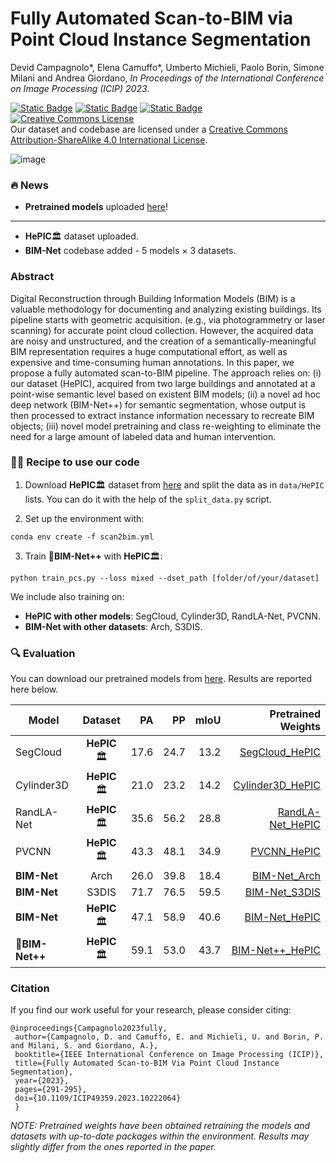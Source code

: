 # Fully Automated Scan-to-BIM via Point Cloud Instance Segmentation

Devid Campagnolo*, Elena Camuffo*, Umberto Michieli, Paolo Borin, Simone Milani and Andrea Giordano, _In Proceedings of the International Conference on Image Processing (ICIP) 2023_. 

[![Static Badge](https://img.shields.io/badge/dataset-brightgreen?style=for-the-badge&labelColor=white)](https://drive.google.com/drive/u/3/folders/1NmRegFS9HQQx7IJ7Klpn8mgWbW6bv9Eo)
[![Static Badge](https://img.shields.io/badge/paper-lightblue?style=for-the-badge&labelColor=white)](https://ieeexplore.ieee.org/abstract/document/10222064)
[![Static Badge](https://img.shields.io/badge/presentation-orange?style=for-the-badge&labelColor=white)](https://github.com/LTTM/Scan-to-BIM/files/12861649/Fully-Automated.Scan-to-BIM.via.Point.Cloud.Instance.Segmentation.Base.pdf)
<a rel="license" href="http://creativecommons.org/licenses/by-sa/4.0/"><img alt="Creative Commons License" style="border-width:0" src="https://i.creativecommons.org/l/by-sa/4.0/88x31.png" /></a><br />Our dataset and codebase are licensed under a <a rel="license" href="http://creativecommons.org/licenses/by-sa/4.0/">Creative Commons Attribution-ShareAlike 4.0 International License</a>.

![image](https://github.com/LTTM/Scan-to-BIM/assets/63043735/d7bec320-4277-494c-8da1-5bfcf3469458)

### 🔥 News
- **Pretrained models** uploaded [here](https://drive.google.com/drive/folders/1hSW5MRQY10q9-EUXBZU4G-agZNrp_CAG?usp=drive_link)!
---------------------------------------------------
- **HePIC**🏛️ dataset uploaded.
- **BIM-Net** codebase added - 5 models $\times$ 3 datasets.

### Abstract 

Digital Reconstruction through Building Information Models (BIM) is a valuable methodology for documenting and analyzing existing buildings. Its pipeline starts with geometric acquisition. (e.g., via photogrammetry or laser scanning) for accurate point cloud collection. However, the acquired data are noisy and unstructured, and the creation of a semantically-meaningful BIM representation requires a huge computational effort, as well as expensive and time-consuming human annotations. In this paper, we propose a fully automated scan-to-BIM pipeline. The approach relies on: (i) our dataset (HePIC), acquired from two large buildings and annotated at a point-wise semantic level based on existent BIM models; (ii) a novel ad hoc deep network (BIM-Net++) for semantic segmentation, whose output is then processed to extract instance information necessary to recreate BIM objects; (iii) novel model pretraining and class re-weighting to eliminate the need for a large amount of labeled data and human intervention.

### 👩‍🍳 Recipe to use our code

1) Download **HePIC**🏛️ dataset from [here](https://drive.google.com/drive/u/3/folders/1NmRegFS9HQQx7IJ7Klpn8mgWbW6bv9Eo) and split the data as in `data/HePIC` lists. You can do it with the help of the `split_data.py` script.


2) Set up the environment with:
 ```
conda env create -f scan2bim.yml
 ```

 3) Train 🚀**BIM-Net++** with **HePIC**🏛️:
  ```
python train_pcs.py --loss mixed --dset_path [folder/of/your/dataset]
 ```

We include also training on:
- **HePIC with other models**: SegCloud, Cylinder3D, RandLA-Net, PVCNN.
- **BIM-Net with other datasets**: Arch, S3DIS.


### 🔍 Evaluation
You can download our pretrained models from [here](https://drive.google.com/drive/folders/1hSW5MRQY10q9-EUXBZU4G-agZNrp_CAG?usp=drive_link).
Results are reported here below.

| Model |    Dataset    |  PA |  PP | mIoU | Pretrained Weights |
|-------|:-------------:|-----:|-----:|-----:|---:|
SegCloud | **HePIC**🏛️ | 17.6 | 24.7| 13.2 | [SegCloud_HePIC](https://drive.google.com/file/d/1h8sVTNfqvJpqbK_0KDd0VO2ynH3x-PCE/view?usp=drive_link) |
Cylinder3D | **HePIC**🏛️ | 21.0 | 23.2 | 14.2 |[Cylinder3D_HePIC](https://drive.google.com/file/d/13C2JullsZXZII12yy3E-BCmla1i7dJ66/view?usp=drive_link) |
RandLA-Net | **HePIC**🏛️ |  35.6 | 56.2 | 28.8 | [RandLA-Net_HePIC](https://drive.google.com/file/d/1GWXq0iyre78iCZHaANYHJ_2FrtH8Oyvc/view?usp=drive_link) |
PVCNN | **HePIC**🏛️ | 43.3 | 48.1 | 34.9 | [PVCNN_HePIC](https://drive.google.com/file/d/1r0HJCesPu2cEjI7A9hwoWtrLySooEFKt/view?usp=drive_link) |
**BIM-Net** |  Arch | 26.0 | 39.8 | 18.4 |[BIM-Net_Arch](https://drive.google.com/file/d/1-6c0ABWiqFbLTfW3Hbsm7aoPghvW31f1/view?usp=drive_link) |
**BIM-Net** |  S3DIS | 71.7 | 76.5 | 59.5 |[BIM-Net_S3DIS](https://drive.google.com/file/d/1DdKMAp8NJSpqRTiTiMAbiogeVEimiJYE/view?usp=drive_link) |
**BIM-Net** | **HePIC**🏛️ | 47.1 | 58.9 | 40.6 |[BIM-Net_HePIC](https://drive.google.com/file/d/1ouWo1lo0fEeskHSs4bnqhMUVXdNJUZUa/view?usp=drive_link) |
🚀**BIM-Net++** | **HePIC**🏛️ | 59.1 | 53.0 | 43.7 | [BIM-Net++_HePIC](https://drive.google.com/file/d/1FVFXnzEGgTUGmhOr_M7fO_hXLyg_pltm/view?usp=drive_link)

### Citation
If you find our work useful for your research, please consider citing:

 ```
@inproceedings{Campagnolo2023fully,
  author={Campagnolo, D. and Camuffo, E. and Michieli, U. and Borin, P. and Milani, S. and Giordano, A.},
  booktitle={IEEE International Conference on Image Processing (ICIP)}, 
  title={Fully Automated Scan-to-BIM Via Point Cloud Instance Segmentation}, 
  year={2023},
  pages={291-295},
  doi={10.1109/ICIP49359.2023.10222064}
  }
 ```

 <!-- ⚠️ -->
*NOTE: Pretrained weights have been obtained retraining the models and datasets with up-to-date packages within the environment. Results may slightly differ from the ones reported in the paper.*
